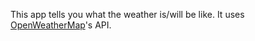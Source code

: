 This app tells you what the weather is/will be like. It uses [OpenWeatherMap](https://openweathermap.org/api)'s API.